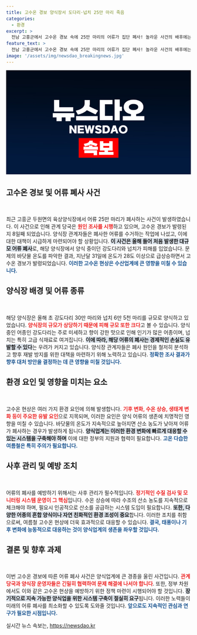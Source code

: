```yaml
---
title: 고수온 경보 양식장서 도다리·넙치 25만 마리 죽음
categories:
  - 환경
excerpt: >
  전남 고흥군에서 고수온 경보 속에 25만 마리의 어류가 집단 폐사! 놀라운 사건의 배후에는 무엇이 있을까? 폐사 원인 조사에 나선 관계자들, 이번 사건의 진실을 밝혀내기 위한 노력이 시작된다!
feature_text: >
  전남 고흥군에서 고수온 경보 속에 25만 마리의 어류가 집단 폐사! 놀라운 사건의 배후에는 무엇이 있을까? 폐사 원인 조사에 나선 관계자들, 이번 사건의 진실을 밝혀내기 위한 노력이 시작된다!
image: '/assets/img/newsdao_breakingnews.jpg'
---
```


<p><img src="/assets/img/newsdao_breakingnews.jpg" alt="implanttips 속보" /></p>

<h2 data-ke-size="size26">고수온 경보 및 어류 폐사 사건</h2>

<p data-ke-size="size16">&nbsp;</p>  

<p>최근 고흥군 두원면의 육상양식장에서 어류 25만 마리가 폐사하는 사건이 발생하였습니다. 이 사건으로 인해 관계 당국은 <b><span style="color: #ee2323;">원인 조사를 시행</span></b>하고 있으며, 고수온 경보가 발령된 지 8일째 되었습니다. 양식장 관계자들은 폐사한 어류를 수거하는 작업에 나섰고, 이에 대한 대책이 시급하게 마련되어야 할 상황입니다. <b><span style="background-color: #21538527;">이 사건은 올해 들어 처음 발생한 대규모 어류 폐사</span></b>로, 해당 양식장에서 양식 중이던 강도다리와 넙치가 피해를 입었습니다. 문제의 바닷물 온도를 파악한 결과, 지난달 31일에 온도가 28도 이상으로 급상승하면서 고수온 경보가 발령되었습니다. <b><span style="color: #1a5490;">이러한 고수온 현상은 수산업계에 큰 영향을 미칠 수 있습니다.</span></b></p>

<h2 data-ke-size="size26">양식장 배경 및 어류 종류</h2>

<p data-ke-size="size16">&nbsp;</p>  

<p>해당 양식장은 올해 초 강도다리 30만 마리와 넙치 6만 5천 마리를 규모로 양식하고 있었습니다. <b><span style="color: #ee2323;">양식장의 규모가 상당하기 때문에 피해 규모 또한 크다</span></b>고 볼 수 있습니다. 양식 중인 어종인 강도다리는 주로 미세하고 향이 강한 맛으로 인해 인기가 많은 어종이며, 넙치는 특히 고급 식재료로 여겨집니다. <b><span style="background-color: #21538527;">이에 따라, 해당 어류의 폐사는 경제적인 손실도 유발할 수 있다</span></b>는 우려가 커지고 있습니다. 양식장 관계자들은 폐사 원인을 철저히 분석하고 향후 재발 방지를 위한 대책을 마련하기 위해 노력하고 있습니다. <b><span style="color: #1a5490;">정확한 조사 결과가 향후 대처 방안을 결정하는 데 큰 영향을 미칠 것입니다.</span></b></p>

<h2 data-ke-size="size26">환경 요인 및 영향을 미치는 요소</h2>

<p data-ke-size="size16">&nbsp;</p>  

<p>고수온 현상은 여러 가지 환경 요인에 의해 발생합니다. <b><span style="color: #ee2323;">기후 변화, 수온 상승, 생태계 변화 등이 주요한 유발 요인</span></b>으로 지목되며, 이러한 요인은 양식 어류의 생존에 치명적인 영향을 미칠 수 있습니다. 바닷물의 온도가 지속적으로 높아지면 산소 농도가 낮아져 어류가 폐사하는 경우가 발생하게 됩니다. <b><span style="background-color: #21538527;">양식업계는 이러한 환경 변화에 빠르게 대응할 수 있는 시스템을 구축해야 하며</span></b> 이에 대한 정부의 지원과 협력이 필요합니다. <b><span style="color: #1a5490;">고온 다습한 여름철은 특히 주의가 필요합니다.</span></b></p>

<h2 data-ke-size="size26">사후 관리 및 예방 조치</h2>

<p data-ke-size="size16">&nbsp;</p>  

<p>어류의 폐사를 예방하기 위해서는 사후 관리가 필수적입니다. <b><span style="color: #ee2323;">정기적인 수질 검사 및 모니터링 시스템 운영이 그 핵심</span></b>입니다. 수온 상승에 따라 수조의 산소 농도를 지속적으로 체크해야 하며, 필요시 인공적으로 산소를 공급하는 시스템 도입이 필요합니다. <b><span style="background-color: #21538527;">또한, 다양한 어종의 혼합 양식이나 자연 친화적인 환경 조성이 중요</span></b>합니다. 이러한 조치를 취함으로써, 여름철 고수온 현상에 더욱 효과적으로 대응할 수 있습니다. <b><span style="color: #1a5490;">결국, 태풍이나 기후 변화에 능동적으로 대응하는 것이 양식업계의 생존을 좌우할 것입니다.</span></b></p>

<h2 data-ke-size="size26">결론 및 향후 과제</h2>

<p data-ke-size="size16">&nbsp;</p>  

<p>이번 고수온 경보에 따른 어류 폐사 사건은 양식업계에 큰 경종을 울린 사건입니다. <b><span style="color: #ee2323;">관계 당국과 양식장 운영자들은 긴밀히 협력하여 문제 해결에 나서야 합니다</span></b>. 또한, 정부 차원에서도 이와 같은 고수온 현상을 예방하기 위한 정책 마련이 시행되어야 할 것입니다. <b><span style="background-color: #21538527;">장기적으로 지속 가능한 양식업을 위한 시스템 구축이 절실히 요구</span></b>됩니다. 이러한 노력들이 미래의 어류 폐사를 최소화할 수 있도록 도와줄 것입니다. <b><span style="color: #1a5490;">앞으로도 지속적인 관심과 연구가 필요한 시점입니다.</span></b></p>
실시간 뉴스 속보는, <a href="https://newsdao.kr" rel="dofollow">https://newsdao.kr</a>



